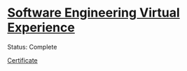 # [Software Engineering Virtual Experience](https://www.insidesherpa.com/virtual-internships/prototype/R5iK7HMxJGBgaSbvk/JP-Morgan-Banking-Technology-Virtual-Program)

Status: Complete

[Certificate](https://insidesherpa.s3.amazonaws.com/completion-certificates/JP%20Morgan/R5iK7HMxJGBgaSbvk_JPMorgan%20Chase_cQNjwec2n84rzCmvB_completion_certificate.pdf)
